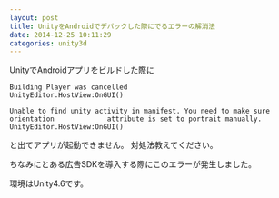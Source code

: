 ```yaml
---
layout: post
title: UnityをAndroidでデバックした際にでるエラーの解消法
date: 2014-12-25 10:11:29
categories: unity3d
---
```

<p>UnityでAndroidアプリをビルドした際に</p>

<pre><code>Building Player was cancelled
UnityEditor.HostView:OnGUI()

Unable to find unity activity in manifest. You need to make sure orientation             attribute is set to portrait manually.
UnityEditor.HostView:OnGUI()
</code></pre>

<p>と出てアプリが起動できません。
対処法教えてください。</p>

<p>ちなみにとある広告SDKを導入する際にこのエラーが発生しました。</p>

<p>環境はUnity4.6です。</p>
